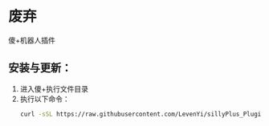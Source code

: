 # 废弃

傻+机器人插件

## 安装与更新：

1. 进入傻+执行文件目录
2. 执行以下命令：
   ```bash
   curl -sSL https://raw.githubusercontent.com/LevenYi/sillyPlus_Plugins/main/update_plugins.sh | bash
